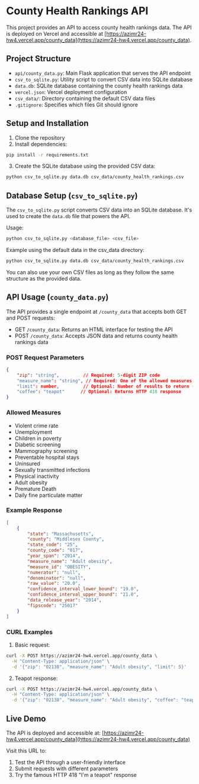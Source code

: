 # County Health Rankings API

This project provides an API to access county health rankings data. The API is deployed on Vercel and accessible at [https://azimr24-hw4.vercel.app/county_data](https://azimr24-hw4.vercel.app/county_data).

## Project Structure

- `api/county_data.py`: Main Flask application that serves the API endpoint
- `csv_to_sqlite.py`: Utility script to convert CSV data into SQLite database
- `data.db`: SQLite database containing the county health rankings data
- `vercel.json`: Vercel deployment configuration
- `csv_data/`: Directory containing the default CSV data files
- `.gitignore`: Specifies which files Git should ignore

## Setup and Installation

1. Clone the repository
2. Install dependencies:
```bash
pip install -r requirements.txt
```

3. Create the SQLite database using the provided CSV data:
```bash
python csv_to_sqlite.py data.db csv_data/county_health_rankings.csv
```

## Database Setup (`csv_to_sqlite.py`)

The `csv_to_sqlite.py` script converts CSV data into an SQLite database. It's used to create the `data.db` file that powers the API.

Usage:
```bash
python csv_to_sqlite.py <database_file> <csv_file>
```

Example using the default data in the csv_data directory:
```bash
python csv_to_sqlite.py data.db csv_data/county_health_rankings.csv
```

You can also use your own CSV files as long as they follow the same structure as the provided data.

## API Usage (`county_data.py`)

The API provides a single endpoint at `/county_data` that accepts both GET and POST requests:

- GET `/county_data`: Returns an HTML interface for testing the API
- POST `/county_data`: Accepts JSON data and returns county health rankings data

### POST Request Parameters

```json
{
    "zip": "string",         // Required: 5-digit ZIP code
    "measure_name": "string", // Required: One of the allowed measures
    "limit": number,         // Optional: Number of results to return (default: 10)
    "coffee": "teapot"      // Optional: Returns HTTP 418 response
}
```

### Allowed Measures

- Violent crime rate
- Unemployment
- Children in poverty
- Diabetic screening
- Mammography screening
- Preventable hospital stays
- Uninsured
- Sexually transmitted infections
- Physical inactivity
- Adult obesity
- Premature Death
- Daily fine particulate matter

### Example Response

```json
[
    {
        "state": "Massachusetts",
        "county": "Middlesex County",
        "state_code": "25",
        "county_code": "017",
        "year_span": "2014",
        "measure_name": "Adult obesity",
        "measure_id": "OBESITY",
        "numerator": "null",
        "denominator": "null",
        "raw_value": "20.0",
        "confidence_interval_lower_bound": "19.0",
        "confidence_interval_upper_bound": "21.0",
        "data_release_year": "2014",
        "fipscode": "25017"
    }
]
```

### CURL Examples

1. Basic request:
```bash
curl -X POST https://azimr24-hw4.vercel.app/county_data \
  -H "Content-Type: application/json" \
  -d '{"zip": "02138", "measure_name": "Adult obesity", "limit": 5}'
```

2. Teapot response:
```bash
curl -X POST https://azimr24-hw4.vercel.app/county_data \
  -H "Content-Type: application/json" \
  -d '{"zip": "02138", "measure_name": "Adult obesity", "coffee": "teapot"}'
```

## Live Demo

The API is deployed and accessible at: [https://azimr24-hw4.vercel.app/county_data](https://azimr24-hw4.vercel.app/county_data)

Visit this URL to:
1. Test the API through a user-friendly interface
2. Submit requests with different parameters
3. Try the famous HTTP 418 "I'm a teapot" response

